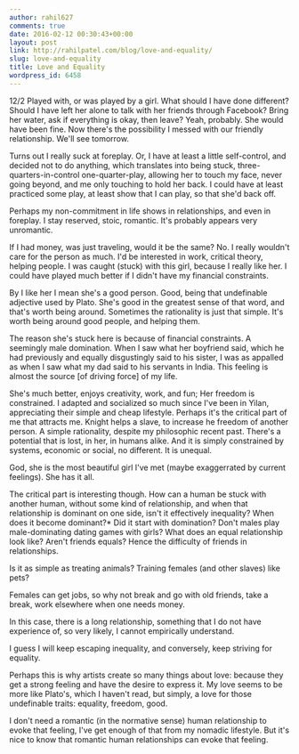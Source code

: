 ```yaml
---
author: rahil627
comments: true
date: 2016-02-12 00:30:43+00:00
layout: post
link: http://rahilpatel.com/blog/love-and-equality/
slug: love-and-equality
title: Love and Equality
wordpress_id: 6458
---
```


12/2
Played with, or was played by a girl. What should I have done different? Should I have left her alone to talk with her friends through Facebook? Bring her water, ask if everything is okay, then leave? Yeah, probably. She would have been fine. Now there's the possibility I messed with our friendly relationship. We'll see tomorrow.

Turns out I really suck at foreplay. Or, I have at least a little self-control, and decided not to do anything, which translates into being stuck, three-quarters-in-control one-quarter-play, allowing her to touch my face, never going beyond, and me only touching to hold her back. I could have at least practiced some play, at least show that I can play, so that she'd back off.

Perhaps my non-commitment in life shows in relationships, and even in foreplay. I stay reserved, stoic, romantic. It's probably appears very unromantic.

If I had money, was just traveling, would it be the same? No. I really wouldn't care for the person as much. I'd be interested in work, critical theory, helping people. I was caught (stuck) with this girl, because I really like her. I could have played much better if I didn't have my financial constraints.

By I like her I mean she's a good person. Good, being that undefinable adjective used by Plato. She's good in the greatest sense of that word, and that's worth being around. Sometimes the rationality is just that simple. It's worth being around good people, and helping them.

The reason she's stuck here is because of financial constraints. A seemingly male domination. When I saw what her boyfriend said, which he had previously and equally disgustingly said to his sister, I was as appalled as when I saw what my dad said to his servants in India. This feeling is almost the source  [of driving force] of my life.

She's much better, enjoys creativity, work, and fun; Her freedom is constrained. I adapted and socialized so much since I've been in Yilan, appreciating their simple and cheap lifestyle. Perhaps it's the critical part of me that attracts me. Knight helps a slave, to increase he freedom of another person. A simple rationality, despite my philosophic recent past. There's a potential that is lost, in her, in humans alike. And it is simply constrained by systems, economic or social, no different. It is unequal.

God, she is the most beautiful girl I've met (maybe exaggerrated by current feelings). She has it all.

The critical part is interesting though. How can a human be stuck with another human, without some kind of relationship, and when that relationship is dominant on one side, isn't it effectively inequality? When does it become dominant?* Did it start with domination? Don't males play male-dominating dating games with girls? What does an equal relationship look like? Aren't friends equals? Hence the difficulty of friends in relationships.

Is it as simple as treating animals? Training females (and other slaves) like pets?

Females can get jobs, so why not break and go with old friends, take a break, work elsewhere when one needs money.

In this case, there is a long relationship, something that I do not have experience of, so very likely, I cannot empirically understand.

I guess I will keep escaping inequality, and conversely, keep striving for equality.

Perhaps this is why artists create so many things about love: because they get a strong feeling and have the desire to express it. My love seems to be more like Plato's, which I haven't read, but simply, a love for those undefinable traits: equality, freedom, good.

I don't need a romantic (in the normative sense) human relationship to evoke that feeling, I've get enough of that from my nomadic lifestyle.
But it's nice to know that romantic human relationships can evoke that feeling.
